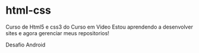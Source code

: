 # html-css
 Curso de Html5 e css3  do Curso em Video 
 Estou aprendendo a desenvolver sites e agora gerenciar meus repositorios!

 Desafio Android